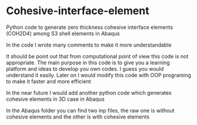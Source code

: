 # Cohesive-interface-element
Python code to generate zero thickness cohesive interface elements (COH2D4) among S3 shell elements in Abaqus 

In the code I wrote many comments to make it more understandable 

It should be point out that from computational point of view this code is not appropriate. The main purpose in this code is to give you a learning platform and ideas to develop you own codes. I guess you would understand it easily. Later on I would modify this code with OOP programing to make it faster and more efficient

In the near future I would add another python code which generates cohesive elements in 3D case in Abaqus

In the Abaqus folder you can find two inp files, the raw one is without cohesive elements and the other is with cohesive elements

